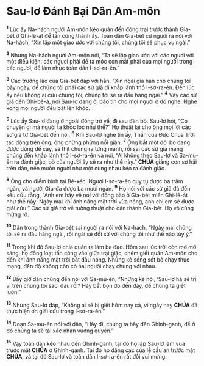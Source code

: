 # Sau-lơ Đánh Bại Dân Am-môn
<sup><b>1</b></sup> Lúc ấy Na-hách người Am-môn kéo quân đến đóng trại trước thành Gia-bét ở Ghi-lê-át để tấn công thành ấy. Toàn dân Gia-bét cử người ra nói với Na-hách, “Xin lập một giao ước với chúng tôi, chúng tôi sẽ phục vụ ngài.”

<sup><b>2</b></sup> Nhưng Na-hách người Am-môn nói, “Ta sẽ lập giao ước với các ngươi với một điều kiện: các ngươi phải để ta móc con mắt phải của mọi người trong các ngươi, để làm nhục toàn dân I-sơ-ra-ên.”

<sup><b>3</b></sup> Các trưởng lão của Gia-bét đáp với hắn, “Xin ngài gia hạn cho chúng tôi bảy ngày, để chúng tôi phái các sứ giả đi khắp lãnh thổ I-sơ-ra-ên. Đến lúc ấy nếu không ai cứu chúng tôi, chúng tôi sẽ ra đầu hàng ngài.” <sup><b>4</b></sup> Vậy các sứ giả đến Ghi-bê-a, nơi Sau-lơ đang ở, báo tin cho mọi người ở đó nghe. Nghe xong mọi người đều bật lên khóc.

<sup><b>5</b></sup> Lúc ấy Sau-lơ đang ở ngoài đồng trở về, đi sau đàn bò. Sau-lơ hỏi, “Có chuyện gì mà người ta khóc lóc như thế?” Họ thuật lại cho ông mọi lời các sứ giả từ Gia-bét đến nói. <sup><b>6</b></sup> Khi Sau-lơ nghe tin ấy, Thần của Đức Chúa Trời tác động trên ông, ông phừng phừng nổi giận. <sup><b>7</b></sup> Ông bắt một đôi bò đang được dùng để cày, sả thịt chúng ra từng mảnh, rồi sai các sứ giả mang chúng đến khắp lãnh thổ I-sơ-ra-ên và nói, “Ai không theo Sau-lơ và Sa-mu-ên ra đánh giặc, bò của người ấy sẽ ra như thế này.” **CHÚA** giáng cơn sợ hãi trên dân, nên muôn người như một cùng nhau kéo ra đánh giặc.

<sup><b>8</b></sup> Ông cho điểm binh tại Bê-xéc. Người I-sơ-ra-ên quy tụ được ba trăm ngàn, và người Giu-đa được ba mươi ngàn. <sup><b>9</b></sup> Họ nói với các sứ giả đã đến kêu cứu rằng, “Anh em hãy về nói với đồng bào ở Gia-bét miền Ghi-lê-át như thế này: Ngày mai khi ánh nắng mặt trời vừa nóng, anh chị em sẽ được giải cứu.” Các sứ giả trở về tường thuật cho dân thành Gia-bét. Họ vô cùng mừng rỡ.

<sup><b>10</b></sup> Dân trong thành Gia-bét sai người ra nói với Na-hách, “Ngày mai chúng tôi sẽ ra đầu hàng ngài, rồi ngài sẽ đối xử với chúng tôi như thế nào tùy ý.”

<sup><b>11</b></sup> Trong khi đó Sau-lơ chia quân ra làm ba đạo. Hôm sau lúc trời còn mờ mờ sáng, họ đồng loạt tấn công vào giữa trại giặc, chém giết quân Am-môn cho đến khi ánh nắng mặt trời bắt đầu nóng. Những kẻ sống sót bỏ chạy thục mạng, đến độ không còn có hai người chạy chung với nhau.

<sup><b>12</b></sup> Bấy giờ dân chúng đến nói với Sa-mu-ên, “Những kẻ nói, ‘Sau-lơ há sẽ trị vì trên chúng tôi sao’ đâu rồi? Hãy bắt bọn đó đến đây, để chúng ta giết luôn.”

<sup><b>13</b></sup> Nhưng Sau-lơ đáp, “Không ai sẽ bị giết hôm nay cả, vì ngày nay **CHÚA** đã thực hiện ơn giải cứu trong I-sơ-ra-ên.”

<sup><b>14</b></sup> Đoạn Sa-mu-ên nói với dân, “Hãy đi, chúng ta hãy đến Ghinh-ganh, để ở đó chúng ta sẽ tái xác nhận vương quyền.”

<sup><b>15</b></sup> Vậy toàn dân kéo nhau đến Ghinh-ganh, tại đó họ lập Sau-lơ làm vua trước mặt **CHÚA** ở Ghinh-ganh. Tại đó họ dâng các của lễ cầu an trước mặt **CHÚA**, và tại đó Sau-lơ và toàn dân I-sơ-ra-ên rất đỗi vui mừng.